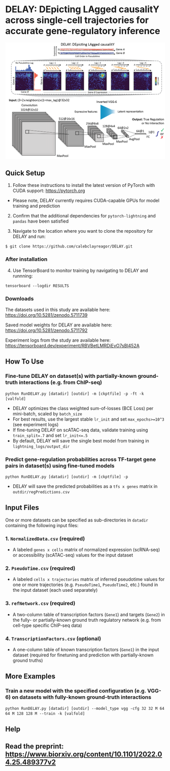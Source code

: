 # DELAY: DEpicting LAgged causalitY across single-cell trajectories for accurate gene-regulatory inference

![DELAY](DELAY.png)

## Quick Setup

1. Follow these instructions to install the latest version of PyTorch with CUDA support: https://pytorch.org

  - Please note, DELAY currently requires CUDA-capable GPUs for model training and prediction

2. Confirm that the additional dependencies for ``pytorch-lightning`` and ``pandas`` have been satisfied

3. Navigate to the location where you want to clone the repository for DELAY and run:

```
$ git clone https://github.com/calebclayreagor/DELAY.git
```

### After installation

4. Use TensorBoard to monitor training by navigating to DELAY and runnning:

```
tensorboard --logdir RESULTS
```

### Downloads

The datasets used in this study are available here: https://doi.org/10.5281/zenodo.5711739

Saved model weights for DELAY are available here: https://doi.org/10.5281/zenodo.5711792

Experiment logs from the study are available here: https://tensorboard.dev/experiment/RBVBetLMRDiEvO7sBl452A

## How To Use

### Fine-tune DELAY on dataset(s) with partially-known ground-truth interactions (e.g. from ChIP-seq)

```
python RunDELAY.py [datadir] [outdir] -m [ckptfile] -p -ft -k [valfold]
```

- DELAY optimizes the class weighted sum-of-losses (BCE Loss) per mini-batch, scaled by ``batch_size``
- For best results, use the largest stable ``lr_init`` and set ``max_epochs>=10^3`` (see experiment logs)
- If fine-tuning DELAY on scATAC-seq data, validate training using ``train_split=.7`` and set ``lr_init<=.5``
- By default, DELAY will save the single best model from training in ``lightning_logs/output_dir``

### Predict gene-regulation probabilities across TF-target gene pairs in dataset(s) using fine-tuned models

```
python RunDELAY.py [datadir] [outdir] -m [ckptfile] -p
```

- DELAY will save the predicted probabilities as a ``tfs x genes`` matrix in ``outdir/regPredictions.csv``

## Input Files

One or more datasets can be specified as sub-directories in ``datadir`` containing the following input files:

### 1. ``NormalizedData.csv`` (required)

- A labeled ``genes x cells`` matrix of normalized expression (scRNA-seq) or accessibility (scATAC-seq) values for the input dataset

### 2. ``PseudoTime.csv`` (required)

- A labeled ``cells x trajectories`` matrix of inferred pseudotime values for one or more trajectories (e.g. ``PseudoTime1``, ``PseudoTime2``, etc.) found in the input dataset (each used separately)

### 3. ``refNetwork.csv`` (required)

- A two-column table of transcription factors (``Gene1``) and targets (``Gene2``) in the fully- or partially-known ground truth regulatory network (e.g. from cell-type specific ChIP-seq data)

### 4. ``TranscriptionFactors.csv`` (optional)

- A one-column table of known transcription factors (``Gene1``) in the input dataset (required for finetuning and prediction with partially-known ground truths)

## More Examples

### Train a new model with the specified configuration (e.g. VGG-6) on datasets with fully-known ground-truth interactions

```
python RunDELAY.py [datadir] [outdir] --model_type vgg -cfg 32 32 M 64 64 M 128 128 M --train -k [valfold]
```

## Help


## Read the preprint: https://www.biorxiv.org/content/10.1101/2022.04.25.489377v2
